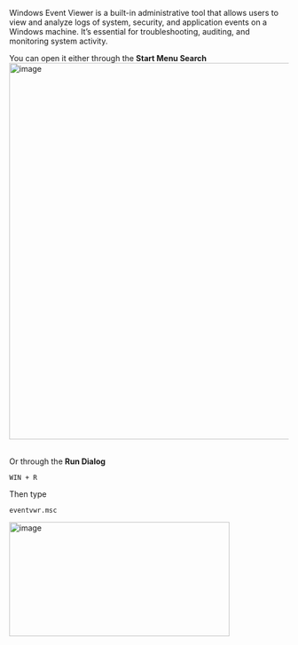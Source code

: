 Windows Event Viewer is a built-in administrative tool that allows users to view and analyze logs of system, security, and application events on a Windows machine. It’s essential for troubleshooting, auditing, and monitoring system activity.

You can open it either through the **Start Menu Search**
<img width="781" height="679" alt="image" src="https://github.com/user-attachments/assets/4d586a4f-8d06-444a-a2bc-a097aef8c871" />
<br><br>

Or through the **Run Dialog**

`WIN + R`

Then type

`eventvwr.msc`

<img width="397" height="206" alt="image" src="https://github.com/user-attachments/assets/caf04461-1fc3-4444-929f-04ac91487e9c" />






